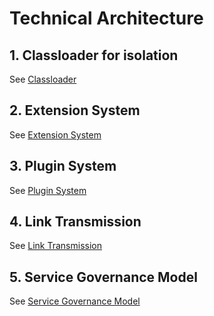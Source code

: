 Technical Architecture
===

## 1. Classloader for isolation

See [Classloader](classloader.md)

## 2. Extension System

See [Extension System](extension.md)

## 3. Plugin System

See [Plugin System](plugin.md)

## 4. Link Transmission

See [Link Transmission](transmission.md)

## 5. Service Governance Model

See [Service Governance Model](governance.md)
